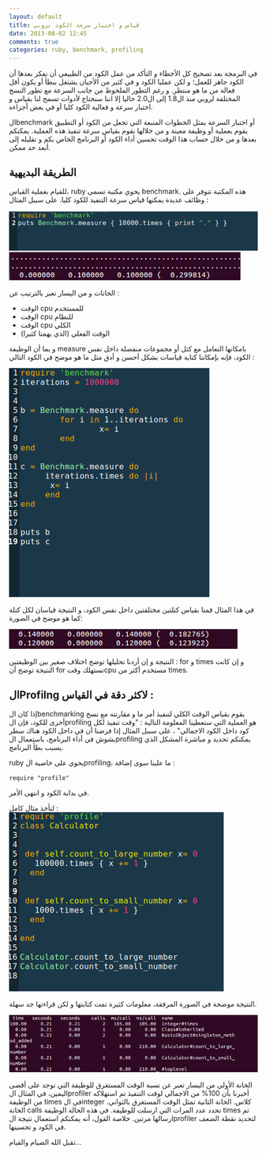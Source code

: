 ```yaml
---
layout: default
title: قياس و اختبار سرعة الكود بروبي
date: 2013-08-02 12:45
comments: true
categories: ruby, benchmark, profiling
---
```


في البرمجة بعد تصحيح كل الأخطاء و التأكد من عمل الكود من الطبيعي أن نفكر بعدها أن الكود جاهز للعمل؛ و لكن عمليا الكود و في كثير من الأحيان يشتغل ببطأ أو يكون أقل فعالة من ما هو منتظر. و رغم التطور الملحوظ من جانب السرعة مع تطور النسخ المختلفة لروبي منذ ال1.8 إلى ال2.0 حاليا إلا اننا سنحتاج لأدوات تسمح لنا بقياس و اختبار سرعة و فعالية الكود كليا أو في بعض أجزاءه.
<!-- more -->
الbenchmark  أو اختبار السرعة يمثل الخطوات المتبعة التي تجعل من الكود أو التطبيق يقوم بعملية أو وظيفة معينة و من خلالها نقوم بقياس سرعة تنفيذ هذه العملية. يمكنكم بعدها و من خلال حساب هذا الوقت تحسين أداء الكود أو البرنامج الخاص بكم و تقليله إلى أبعد حد ممكن.

الطريقة البديهية 
----------------------------

للقيام بعملية القياس، ruby يحوي مكتبة تسمى benchmark. هذه المكتبة تتوفر على وظائف عديدة يمكنها قياس سرعة التنفيد للكود كليا. على سبيل المثال :

<img src="/images/rubyBenchmark/rubyBenchmark1.png" title="benchmark1"/>


<img src="/images/rubyBenchmark/rubyBenchmarkResult1.png" title="benchmarkresult1"/>

الخانات و من اليسار تعبر بالترتيب عن :

- الوقت cpu للمستخدم
- الوقت cpu للنظام
- الوقت cpu الكلي
- الوقت الفعلي (الذي يهمنا كثيرا)

و بما أن الوظيفة measure بامكانها التعامل مع كتل أو مجموعات منفصلة داخل نفس الكود، فإنه بإمكاننا كتابة قياسات بشكل أحسن و أدق مثل ما هو موضح في الكود التالي :

<img src="/images/rubyBenchmark/rubyBenchmark2.png" title="rubyBenchmark2"/>




في هذا المثال قمنا بقياس كتلتين مختلفتين داخل نفس الكود، و النتيجة قياسان لكل كتلة كما هو موضح في الصورة:

<img src="/images/rubyBenchmark/benchmarkRubyResult2.png" title="benchmarkRubyResult2"/>


النتيجة و إن أردنا تحليلها توضح اختلاف صغير بين الوظيفتين : for  و times و إن كانت النتيجة توضح أن for تستهلك وقتcpu مستخدم أكثر من times.


الProfilng لاكثر دقة في القياس :
-----------------------------------------


إذا كان الbenchmarking يقوم بقياس الوقت الكلي لتنفيذ أمر ما و مقارنته مع نسخ أخرى للكود، فإن الprofiling هو العملية التي ستعطينا المعلومة التالية : "وقت تنفيذ لكل كود داخل الكود الاجمالي" ، على سببل المثال إذا فرضنا أن في داخل الكود هناك سطر يشوش في أداء البرنامج، باستعمال  الprofiling يمكنكم تحديد و مباشرة المشكل الذي يسبب بطأ البرنامج.

ruby يحوي على خاصية الprofiling، ما علينا سوى إضافة :

```
require "profile"
```

		 	 	    

في بداية الكود و انتهى الأمر.

لنأخذ مثال كامل :
<img src="/images/rubyBenchmark/rubyProfiling1.png" title="profiling1"/>


النتيجة موضحة في الصورة المرفقة، معلومات كثيرة تمت كتابتها و لكن قراءتها جد سهلة.

<img src="/images/rubyBenchmark/rubyProfilingResult1.png" title="profilingresult"/>


الخانة الأولى من اليسار تعبر عن نسبة الوقت المستغرق للوظيفة التي توجد على أقصى اليمين، في المثال الprofiler  أخبرنا بأن 100% من الاجمالي لوقت التنفيذ تم استهلاكه من الوظيفة times في الinteger كلاس. الخانة الثانية تمثل الوقت المستغرق بالثواني.
الخانة calls تحدد عدد المرات التي ارسلت للوظيفة. في هذه الحالة الوظيفة times تم ارسالها مرتين.
خلاصة القول، أنه يمكنكم استعمال نتيجة الprofiler لتحديد نقطة الضعف في الكود و تحسينها. 

تقبل الله الصيام  والقيام...






